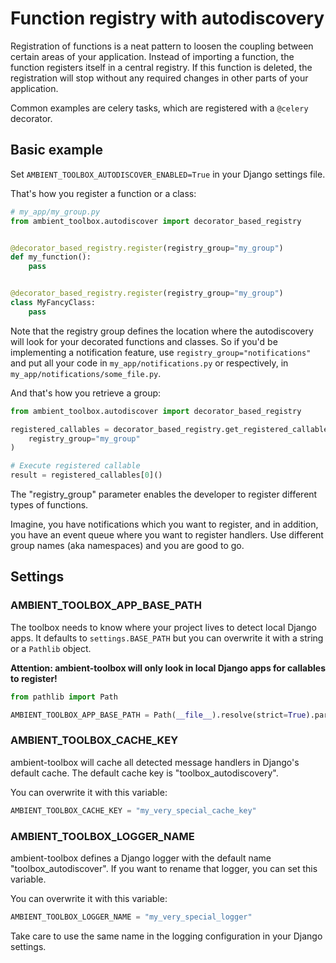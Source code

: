 # Function registry with autodiscovery

Registration of functions is a neat pattern to loosen the coupling between certain areas of your application. Instead of
importing a function, the function registers itself in a central registry. If this function is deleted, the registration
will stop without any required changes in other parts of your application.

Common examples are celery tasks, which are registered with a `@celery` decorator.

## Basic example

Set `AMBIENT_TOOLBOX_AUTODISCOVER_ENABLED=True` in your Django settings file.

That's how you register a function or a class:

```python
# my_app/my_group.py
from ambient_toolbox.autodiscover import decorator_based_registry


@decorator_based_registry.register(registry_group="my_group")
def my_function():
    pass


@decorator_based_registry.register(registry_group="my_group")
class MyFancyClass:
    pass
```

Note that the registry group defines the location where the autodiscovery will look for your decorated functions and classes.
So if you'd be implementing a notification feature, use `registry_group="notifications"` and put all your code in
`my_app/notifications.py` or respectively, in `my_app/notifications/some_file.py`.

And that's how you retrieve a group:

```python
from ambient_toolbox.autodiscover import decorator_based_registry

registered_callables = decorator_based_registry.get_registered_callables(
    registry_group="my_group"
)

# Execute registered callable
result = registered_callables[0]()
```

The "registry_group" parameter enables the developer to register different types of functions.

Imagine, you have notifications which you want to register, and in addition, you have an event queue where you want to
register handlers. Use different group names (aka namespaces) and you are good to go.

## Settings

### AMBIENT_TOOLBOX_APP_BASE_PATH

The toolbox needs to know where your project lives to detect local Django apps. It defaults to `settings.BASE_PATH`
but you can overwrite it with a string or a `Pathlib` object.

**Attention: ambient-toolbox will only look in local Django apps for callables to register!**

```python
from pathlib import Path

AMBIENT_TOOLBOX_APP_BASE_PATH = Path(__file__).resolve(strict=True).parent
```

### AMBIENT_TOOLBOX_CACHE_KEY

ambient-toolbox will cache all detected message handlers in Django's default cache.
The default cache key is "toolbox_autodiscovery".

You can overwrite it with this variable:

```python
AMBIENT_TOOLBOX_CACHE_KEY = "my_very_special_cache_key"
```

### AMBIENT_TOOLBOX_LOGGER_NAME

ambient-toolbox defines a Django logger with the default name "toolbox_autodiscover".
If you want to rename that logger, you can set this variable.

You can overwrite it with this variable:

```python
AMBIENT_TOOLBOX_LOGGER_NAME = "my_very_special_logger"
```

Take care to use the same name in the logging configuration in your Django settings.
